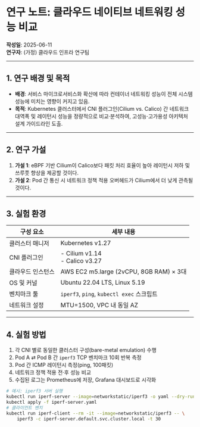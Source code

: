 # 연구 노트: 클라우드 네이티브 네트워킹 성능 비교

**작성일**: 2025-06-11  
**연구자**: (가정) 클라우드 인프라 연구팀

---

## 1. 연구 배경 및 목적

-   **배경**: 서비스 마이크로서비스화 확산에 따라 컨테이너 네트워킹 성능이 전체 시스템 성능에 미치는 영향이 커지고 있음.
-   **목적**: Kubernetes 클러스터에서 CNI 플러그인(Cilium vs. Calico) 간 네트워크 대역폭 및 레이턴시 성능을 정량적으로 비교·분석하여, 고성능·고가용성 아키텍처 설계 가이드라인 도출.

---

## 2. 연구 가설

1. **가설 1**: eBPF 기반 Cilium이 Calico보다 패킷 처리 효율이 높아 레이턴시 저하 및 쓰루풋 향상을 제공할 것이다.
2. **가설 2**: Pod 간 통신 시 네트워크 정책 적용 오버헤드가 Cilium에서 더 낮게 관측될 것이다.

---

## 3. 실험 환경

| 구성 요소         | 세부 내용                                 |
| ----------------- | ----------------------------------------- |
| 클러스터 매니저   | Kubernetes v1.27                          |
| CNI 플러그인      | - Cilium v1.14<br>- Calico v3.27          |
| 클라우드 인스턴스 | AWS EC2 m5.large (2vCPU, 8GB RAM) × 3대   |
| OS 및 커널        | Ubuntu 22.04 LTS, Linux 5.19              |
| 벤치마크 툴       | `iperf3`, `ping`, `kubectl exec` 스크립트 |
| 네트워크 설정     | MTU=1500, VPC 내 동일 AZ                  |

---

## 4. 실험 방법

1. 각 CNI 별로 동일한 클러스터 구성(bare-metal emulation) 수행
2. Pod A ⇄ Pod B 간 `iperf3` TCP 벤치마크 10회 반복 측정
3. Pod 간 ICMP 레이턴시 측정(ping, 100패킷)
4. 네트워크 정책 적용 전·후 성능 비교
5. 수집된 로그는 Prometheus에 저장, Grafana 대시보드로 시각화

```bash
# 예시: iperf3 서버 실행
kubectl run iperf-server --image=networkstatic/iperf3 -o yaml --dry-run=client > iperf-server.yaml
kubectl apply -f iperf-server.yaml
# 클라이언트 벤치
kubectl run iperf-client --rm -it --image=networkstatic/iperf3 -- \
    iperf3 -c iperf-server.default.svc.cluster.local -t 30
```
